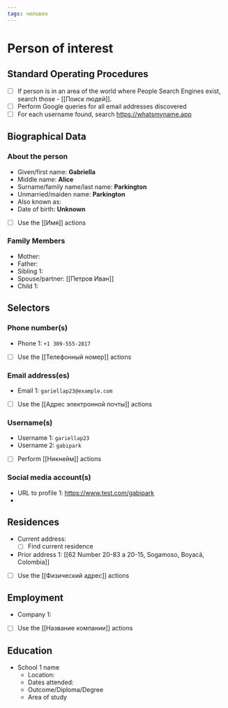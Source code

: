 ```yaml
---
tags: человек
---
```

# Person of interest
## Standard Operating Procedures
- [ ] If person is in an area of the world where People Search Engines exist, search those - [[Поиск людей]].
- [ ] Perform Google queries for all email addresses discovered
- [ ] For each username found, search https://whatsmyname.app

## Biographical Data
### About the person
- Given/first name: **Gabriella**
- Middle name: **Alice**
- Surname/family name/last name: **Parkington**
- Unmarried/maiden name: **Parkington**
- Also known as:
- Date of birth: **Unknown**
- [ ] Use the [[Имя]] actions

### Family Members
- Mother: 
- Father:
- Sibling 1: 
- Spouse/partner: [[Петров Иван]]
- Child 1:

## Selectors
### Phone number(s)
- Phone 1: `+1 309-555-2817`
- [ ] Use the [[Телефонный номер]] actions

### Email address(es)
- Email 1: `gariellap23@example.com`
- [ ] Use the [[Адрес электронной почты]] actions

### Username(s)
- Username 1: `gariellap23`
- Username 2: `gabipark`
- [ ] Perform [[Никнейм]] actions

### Social media account(s)
- URL to profile 1: https://www.test.com/gabipark
- 
## Residences
- Current address: 
	- [ ] Find current residence
- Prior address 1: [[62 Number 20-83 a 20-15, Sogamoso, Boyacá, Colombia]]
- [ ] Use the [[Физический адрес]] actions

## Employment
- Company 1: 
- [ ] Use the [[Название компании]] actions

## Education
- School 1 name
	- Location:
	- Dates attended:
	- Outcome/Diploma/Degree
	- Area of study

